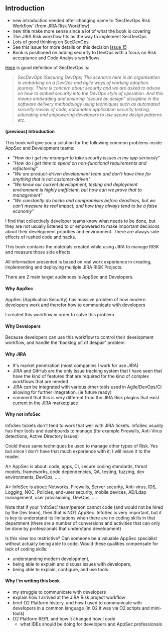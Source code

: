 ## Introduction

  * new introduction needed after changing name to 'SecDevOps Risk Workflow' (from JIRA Risk Workflow)
  * new title make more sense since a lot of what the book is covering
  * The JIRA Risk workflow fits as the way to implement SecDevOps
  * Lots of good thinking on SecDevOps   
  * See this issue for more details on this decision [Issue 15](https://github.com/DinisCruz/Book_Jira_Risk_Workflow/issues/15)
  * Book is positioned on adding security to DevOps with a focus on Risk acceptance and Code Analysis workflows

[Here](https://www.linkedin.com/pulse/devsecops-secdevops-difference-kumar-mba-msc-cissp-mbcs-citp) is good definition of SecDevOps is:

> _SecDevOps (Securing DevOps)
  The scenario here is an organisation is embarking on a DevOps and agile ways of working adoption journey. There is concern about security and we are asked to advise on how to embed security into the DevOps style of operation. And this means embedding and ensuring "secure by design" discipline in the software delivery methodology using techniques such as automated security review of code, automated application security testing, educating and empowering developers to use secure design patterns etc._

#### (previous) Introduction

This book will give you a solution for the following common problems inside AppSec and Development teams:

  * _"How do I get my manager to take security issues in my app seriously"_
  * _"How do I get time to spend on non-functional requirements and refactoring"_
  * _"We are product-driven development team and don't have time for anything that is not customer-driven"_
  * _"We know our current development, testing and deployment environment is highly inefficient, but how can we prove that to management"_
  * _"We constantly do hacks and compromises before deadlines, but we can't measure its real impact, and how they always tend to be a false economy"_

I find that collectively developer teams know what needs to be done, but they are not usually listened to or empowered to make important decisions about their development priorities and environment. There are always side effects of rushed code and hacks.

This book contains the materials created while using JIRA to manage RISK and measure those side effects

All information presented is based on real work experience in creating, implementing and deploying multiple JIRA RISK Projects.

There are 2 main target audiences is AppSec and Developers.

#### Why AppSec

AppSec (Application Security) has massive problem of how modern developers work and therefor how to communicate with developers

I created this workflow in order to solve this problem

#### Why Developers

Because developers can use this workflow to control their development workflow, and handle the 'backlog pit of despair' problem.

#### Why JIRA

- It's market penetration (most companies I work for use JIRA)
- JIRA and GitHub are the only Issue tracking system that I have seen that have the kind of  features that are required for the kind of complex workflows that are needed
- JIRA can be integrated with various other tools used in Agile/DevOps/CI allowing for further integration. (ie future ready)
- comment that this is very different from the JIRA Risk plugins that exist current in the JIRA marketplace

#### Why not infoSec

InfoSec tickets don't tend to work that well with JIRA tickets. InfoSec usually has their tools and dashboards to manage (for example Firewalls, Anti-Virus detections, Active Directory issues)

Could these same techniques be used to manage other types of Risk. Yes but since I don't have that much experience with it, I will leave it to the reader.


A> AppSec is about: code, apps, CI, secure coding standards, threat models, frameworks, code dependencies, QA, testing, fuzzing, dev environments, DevOps, ….

A>  InfoSec is about: Networks, Firewalls, Server security, Anti-virus, IDS, Logging, NOC, Policies, end-user security, mobile devices, AD/Ldap management, user provisioning, DevOps, ….

Note that if your ‘InfoSec’ team/person cannot code (and would not be hired by the Dev team), then that is NOT AppSec. InfoSec is very important, but it is key to understand its limitations when there are no coding skills in that department (there are a number of conversions and activities that can only be done by professionals that understand development)

Is this view too restrictive? Can someone be a valuable AppSec specialist without actually being able to code. Would these qualities compensate for lack of coding skills:
  * understanding modern development,
  * being able to explain and discuss issues with developers,
  * being able to explain, configure, and use tools

#### Why I'm writing this book
  * my struggle to communicate with developers
  * explain how I arrived at the JIRA Risk project workflow
  * brief O2 Platform history, and how I used to communicate with developers in a common language (in O2 it was via O2 scripts and mini-tools)
  * O2 Platform REPL and how it changed how I code
    *  what IDEs should be doing for developers and AppSec professionals
